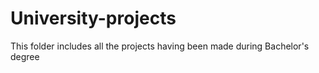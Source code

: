 # University-projects
This folder includes all the projects having been made during Bachelor's degree
